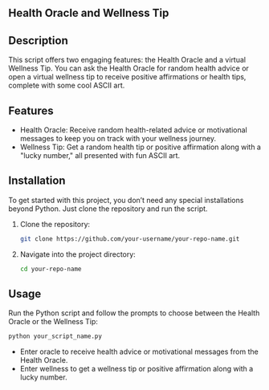## Health Oracle and Wellness Tip

## Description

This script offers two engaging features: the Health Oracle and a virtual Wellness Tip. You can ask the Health Oracle for random health advice or open a virtual wellness tip to receive positive affirmations or health tips, complete with some cool ASCII art.

## Features

- Health Oracle: Receive random health-related advice or motivational messages to keep you on track with your wellness journey.
- Wellness Tip: Get a random health tip or positive affirmation along with a "lucky number," all presented with fun ASCII art.

## Installation

To get started with this project, you don’t need any special installations beyond Python. Just clone the repository and run the script.

1. Clone the repository:
   ```bash
   git clone https://github.com/your-username/your-repo-name.git
   ```

2. Navigate into the project directory:
   ```bash
   cd your-repo-name
   ```

## Usage

Run the Python script and follow the prompts to choose between the Health Oracle or the Wellness Tip:

```bash
python your_script_name.py
```

- Enter oracle to receive health advice or motivational messages from the Health Oracle.
- Enter wellness to get a wellness tip or positive affirmation along with a lucky number.
